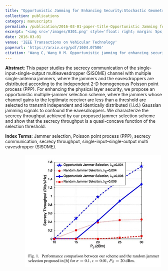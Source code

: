 ```yaml
---
title: "Opportunistic Jamming for Enhancing Security:Stochastic Geometry Modeling and Analysis"
collection: publications
category: manuscripts
permalink: /publication/2016-03-01-paper-title-Opportunistic Jamming for Enhancing Security:Stochastic Geometry Modeling and Analysis.md
excerpt: "<img src='/images/0301.png' style='float: right; margin: 5px;'>We proposes an opportunistic jammer selection scheme for enhancing security in a single-input–single-output multieavesdropper (SISOME) channel using stochastic geometry modeling and analysis. The scheme selects jammers based on their channel gains to the legitimate receiver, allowing them to transmit independent Gaussian jamming signals to confuse eavesdroppers. The authors derive the secrecy throughput and prove it is a quasi-concave function of the selection threshold, enabling efficient optimization. Simulation results demonstrate significant improvements in secrecy performance compared to random jammer selection schemes."
date: 2016-03-01
venue: 'IEEE Transactions on Vehicular Technology'
paperurl: 'https://arxiv.org/pdf/1604.07506'
citation: 'Wang C, Wang H M. Opportunistic jamming for enhancing security: Stochastic geometry modeling and analysis[J]. IEEE Transactions on Vehicular Technology, 2016, 65(12): 10213-10217.'
---
```




**Abstract**: This paper studies the secrecy communication of the single-input-single-output multieavesdropper (SISOME) channel with multiple single-antenna jammers, where the jammers and the eavesdroppers are distributed according to the independent 2-D homogeneous Poisson point process (PPP). For enhancing the physical layer security, we propose an opportunistic multiple-jammer selection scheme, where the jammers whose channel gains to the legitimate receiver are less than a threshold are selected to transmit independent and identically distributed (i.i.d.) Gaussian jamming signals to confound the eavesdroppers. We characterize the secrecy throughput achieved by our proposed jammer selection scheme and show that the secrecy throughput is a quasi-concave function of the selection threshold.


**Index Terms**: Jammer selection, Poisson point process (PPP), secrecy communication, secrecy throughput, single-input–single-output multi eavesdropper (SISOME).



<img src='/images/0301.png' style='float: right; margin: 5px;'>

